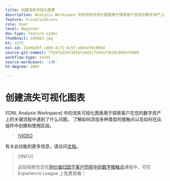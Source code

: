 ```yaml
---
title: 创建流失可视化图表
description: Analysis Workspace 中的流失可视化图表用于探索客户在您的数字资产上的关键流程中遇到了什么问题。 了解如何添加多种类型的接触点以及如何在此组件中创建和使用区段。
feature: Visualizations
role: User
level: Beginner
doc-type: feature video
thumbnail: 345883.jpg
kt: 2275
exl-id: 25e6b3bf-c809-4c71-8c5f-e0e5ef6c0054
source-git-commit: 77b97a2593301bfa4d2c72de3f3b19c095e70600
workflow-type: tm+mt
source-wordcount: '136'
ht-degree: 100%

---
```


# 创建流失可视化图表

[!DNL Analysis Workspace] 中的流失可视化图表用于探索客户在您的数字资产上的关键流程中遇到了什么问题。 了解如何添加多种类型的接触点以及如何在此组件中创建和使用区段。

>[!VIDEO](https://video.tv.adobe.com/v/345883/?quality=12)

有关此功能的更多信息，请访问[文档](https://experienceleague.adobe.com/docs/analytics/analyze/analysis-workspace/visualizations/fallout/fallout-flow.html?lang=zh-Hans)。

>[!INFO]
>
> 这段视频包含在[将价值归因于客户历程中的数字接触点](https://experienceleague.adobe.com/?recommended=Analytics-U-1-2020.2)课程中，可在 Experience League 上免费观看！
